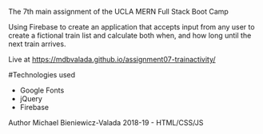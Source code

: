 The 7th main assignment of the UCLA MERN Full Stack Boot Camp

Using Firebase to create an application that accepts input from any user to create a fictional train list and calculate both when, and how long until the next train arrives.

Live at https://mdbvalada.github.io/assignment07-trainactivity/

#Technologies used
* Google Fonts
* jQuery
* Firebase

Author
Michael Bieniewicz-Valada 2018-19 - HTML/CSS/JS